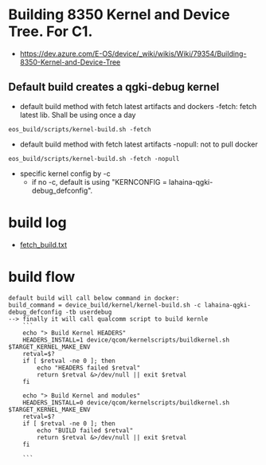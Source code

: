 # Building 8350 Kernel and Device Tree. For C1.
- https://dev.azure.com/E-OS/device/_wiki/wikis/Wiki/79354/Building-8350-Kernel-and-Device-Tree

## Default build creates a qgki-debug kernel
- default build method with fetch latest artifacts and dockers
  -fetch: fetch latest lib. Shall be using once a day

```
eos_build/scripts/kernel-build.sh -fetch
```
- default build method with fetch latest artifacts
  -nopull: not to pull docker
```
eos_build/scripts/kernel-build.sh -fetch -nopull
```
- specific kernel config by -c
  - if no -c, default is using "KERNCONFIG = lahaina-qgki-debug_defconfig".

# build log
   - [fetch_build.txt](/.attachments/fetch_build-86c3f63d-7835-47ee-91b7-bfb1aad58b29.txt)

# build flow
```
default build will call below command in docker:
build_command = device_build/kernel/kernel-build.sh -c lahaina-qgki-debug_defconfig -tb userdebug
--> finally it will call qualcomm script to build kernle
    ```
    echo "> Build Kernel HEADERS"
    HEADERS_INSTALL=1 device/qcom/kernelscripts/buildkernel.sh $TARGET_KERNEL_MAKE_ENV
    retval=$?
    if [ $retval -ne 0 ]; then
        echo "HEADERS failed $retval"
        return $retval &>/dev/null || exit $retval
    fi

    echo "> Build Kernel and modules"
    HEADERS_INSTALL=0 device/qcom/kernelscripts/buildkernel.sh $TARGET_KERNEL_MAKE_ENV
    retval=$?
    if [ $retval -ne 0 ]; then
        echo "BUILD failed $retval"
        return $retval &>/dev/null || exit $retval
    fi

    ```
```

